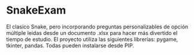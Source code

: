 # SnakeExam
El clasico Snake, pero incorporando preguntas personalizables de opción múltiple leidas desde un documento .xlsx para hacer más divertido el tiempo de estudio.
El proyecto utiliza las siguientes librerías: pygame, tkinter, pandas. Todas pueden instalarse desde PIP.
